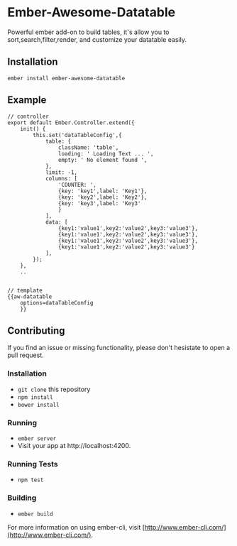 # Ember-Awesome-Datatable
 Powerful ember add-on to build tables, it's allow you to sort,search,filter,render, and customize your datatable easily.


## Installation
`ember install ember-awesome-datatable`

## Example

    // controller
    export default Ember.Controller.extend({
    	init() {
    		this.set('dataTableConfig',{
    			table: {
    				className: 'table',
    				loading: ' Loading Text ... ',
    				empty: ' No element found ',
    			},
    			limit: -1,
    			columns: [
    				'COUNTER: ',
    				{key: 'key1',label: 'Key1'},
    				{key: 'key2',label: 'Key2'},
    				{key: 'key3',label: 'Key3'
    				}
    			],
    			data: [
    				{key1:'value1',key2:'value2',key3:'value3'},
    				{key1:'value1',key2:'value2',key3:'value3'},
    				{key1:'value1',key2:'value2',key3:'value3'},
    				{key1:'value1',key2:'value2',key3:'value3'}
    			],
    		});
    	},
    	..


    // template
    {{aw-datatable
    	options=dataTableConfig
    	}}



## Contributing
If you find an issue or missing functionality, please don't hesistate to open a pull request.

### Installation
* `git clone` this repository
* `npm install`
* `bower install`

### Running
* `ember server`
* Visit your app at http://localhost:4200.

### Running Tests
* `npm test`

### Building
* `ember build`

For more information on using ember-cli, visit [http://www.ember-cli.com/](http://www.ember-cli.com/).


	

